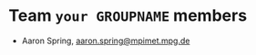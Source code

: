 <!-- Please fill in your team name, your members names and email ids -->

# Team `your GROUPNAME` members

- Aaron Spring, aaron.spring@mpimet.mpg.de <!-- delete -->

